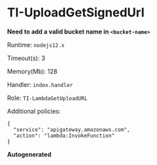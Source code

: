 # TI-UploadGetSignedUrl


**Need to add a valid bucket name in `<bucket-name>`**

Runtime: `nodejs12.x` 

Timeout(s): 3  

Memory(Mb): 128 

Handler: `index.handler` 

Role: `​TI-LambdaGetUploadURL`

Additional policies: 

```
{
  "service": "apigateway.amazonaws.com",
  "action": "lambda:InvokeFunction"
}
``` 


**Autogenerated**



